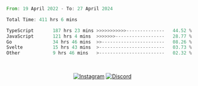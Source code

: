 <!--START_SECTION:waka-->

```rust
From: 19 April 2022 - To: 27 April 2024

Total Time: 411 hrs 6 mins

TypeScript       187 hrs 23 mins >>>>>>>>>>>--------------   44.52 %
JavaScript       121 hrs 4 mins  >>>>>>>------------------   28.77 %
Go               34 hrs 46 mins  >>-----------------------   08.26 %
Svelte           15 hrs 43 mins  >------------------------   03.73 %
Other            9 hrs 46 mins   >------------------------   02.32 %
```

<!--END_SECTION:waka-->


<!-- &nbsp;<div align="center">
  [![Spotify](https://supakorn-spotify.vercel.app/api/spotify?background_color=0d1117&border_color=ffffff)](https://open.spotify.com/user/314ljfgc3h2e3vrqtbm3tq35t5zq?si=f93b8de147494e3a)  
</div>
-->

&nbsp;<div align="center">
  [![Instagram](https://img.shields.io/badge/Instagram-E4405F?style=for-the-badge&logo=instagram&logoColor=white)](https://www.instagram.com/supakornigm/)
  [![Discord](https://img.shields.io/badge/Discord-7289DA?style=for-the-badge&logo=discord&logoColor=white)](https://discord.com/users/977487166609457172)
</div>


